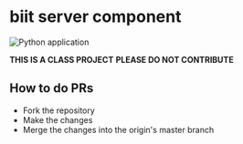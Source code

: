 # biit server component

![Python application](https://github.com/biit-407/biit-server/workflows/Python%20application/badge.svg)

**THIS IS A CLASS PROJECT**
**PLEASE DO NOT CONTRIBUTE**

## How to do PRs
* Fork the repository
* Make the changes
* Merge the changes into the origin's master branch
